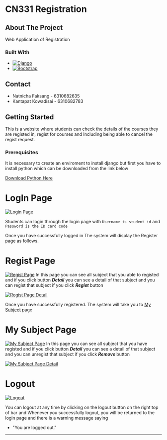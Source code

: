 # CN331 Registration

<!-- ABOUT THE PROJECT -->
## About The Project

Web Application of Registration

### Built With

* [![Django][djangoproject.com]][Django-url]
* [![Bootstrap][Bootstrap.com]][Bootstrap-url]

<!-- CONTACT -->
## Contact

* Natnicha Faksang - 6310682635
* Kantapat Kowadisai - 6310682783

<!-- MARKDOWN LINKS & IMAGES -->
[djangoproject.com]: https://img.shields.io/badge/Djang0-35495E?style=for-the-badge&logo=django&logoColor=4FC08D
[Django-url]: https://www.djangoproject.com/
[Bootstrap.com]: https://img.shields.io/badge/Bootstrap-563D7C?style=for-the-badge&logo=bootstrap&logoColor=white
[Bootstrap-url]: https://getbootstrap.com

## Getting Started

This is a website where students can check the details of the courses they are registed in, regist for courses and Including being able to cancel the regist request.

### Prerequisites

It is necessary to create an enviroment to install django but first you have to install python which can be downloaded from the link below

[Download Python Here](https://www.python.org/downloads/)


# LogIn Page 
[![Login Page](https://cdn.discordapp.com/attachments/954673856486998016/1020261220181364746/unknown.png)](https://cdn.discordapp.com/attachments/954673856486998016/1020261220181364746/unknown.png)

Students can login through the login page with `Username is student id` and `Password is the ID card code`

Once you have successfully logged in The system will display the Register page as follows.
 
# Regist Page
[![Regist Page](https://cdn.discordapp.com/attachments/954673856486998016/1020262069783777280/unknown.png)](https://cdn.discordapp.com/attachments/954673856486998016/1020262069783777280/unknown.png)
In this page you can see all subject that you able to registed and if you click button ***Detail*** you can see a detail of that subject and you can regist that subject if you click ***Regist*** button

[![Regist Page Detail](https://cdn.discordapp.com/attachments/954673856486998016/1020262350311407626/unknown.png)](https://cdn.discordapp.com/attachments/954673856486998016/1020262350311407626/unknown.png)

Once you have successfully registered. The system will take you to [My Subject](#my-subject-page) page

# My Subject Page
[![My Subject Page](https://cdn.discordapp.com/attachments/954673856486998016/1020262541819129866/unknown.png)](https://cdn.discordapp.com/attachments/954673856486998016/1020262541819129866/unknown.png)
In this page you can see all subject that you have registed and if you click button ***Detail*** you can see a detail of that subject and you can unregist that subject if you click ***Remove*** button

[![My Subject Page Detail](https://cdn.discordapp.com/attachments/954673856486998016/1020262735604351046/unknown.png)](https://cdn.discordapp.com/attachments/954673856486998016/1020262735604351046/unknown.png)

# Logout
[![Logout](https://cdn.discordapp.com/attachments/954673856486998016/1020262069783777280/unknown.png)](https://cdn.discordapp.com/attachments/954673856486998016/1020262069783777280/unknown.png)

You can logout at any time by clicking on the logout button on the right top of bar and Whenever you successfully logout, you will be returned to the login page and there is a warning message saying 
* "You are logged out."

---
